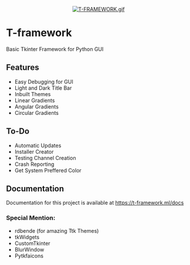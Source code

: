 <div align="center">
 <a href="https://gifyu.com/image/eDBj"><img src="https://s8.gifyu.com/images/T-FRAMEWORK.gif" alt="T-FRAMEWORK.gif" border="0" /></a>
</div>

# T-framework
Basic Tkinter Framework for Python GUI

## Features

- Easy Debugging for GUI
- Light and Dark Title Bar
- Inbuilt Themes
- Linear Gradients 
- Angular Gradients 
- Circular Gradients 

## To-Do
- Automatic Updates
- Installer Creator
- Testing Channel Creation
- Crash Reporting
- Get System Preffered Color

## Documentation
Documentation for this project is available at https://t-framework.ml/docs

### Special Mention:
- rdbende (for amazing Ttk Themes)
- tkWidgets
- CustomTkinter
- BlurWindow
- Pytkfaicons

